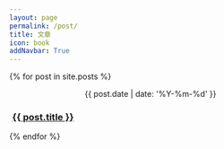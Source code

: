 ```yaml
---
layout: page
permalink: /post/
title: 文章
icon: book
addNavbar: True
---
```

<!-- 文章列表 -->
<div>
    <div class="row" id="posts">
        {% for post in site.posts %}
        <div class="col-md-12 col-sm-12 col-xs-12">
            <div class="panel panel-{% if post.style %}{{ post.style }}{% else %}{{ 'default' }}{% endif %}">
                <div class="panel-heading">
                    <div class="media">
                        <div class="pull-left" align="center">
                            <p class="text-{% if post.style %}{{ post.style }}{% else %}{{ 'muted' }}{% endif %}">{{ post.date | date: '%Y-%m-%d' }}</p>
                        </div>
                        <div class="media-body text-{% if post.style %}{{ post.style }}{% else %}{{ 'muted' }}{% endif %}" style="padding-left: 5px;">
                            <h3 class="panel-title"><span class="glyphicon glyphicon-file"></span> <a href="{{ post.url }}">{{ post.title }}</a></h3>
                        </div>
                    </div>
                </div>
            </div>
        </div>
        {% endfor %}
    </div>
</div>